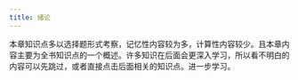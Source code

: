 ```yaml
---
title: 绪论
---
```



本章知识点多以选择题形式考察，记忆性内容较为多，计算性内容较少。且本章内容主要为全书知识点的一个概述。许多知识在后面会更深入学习，所以看不明白的内容可以先跳过，或者直接点击后面相关的知识点。进一步学习。

